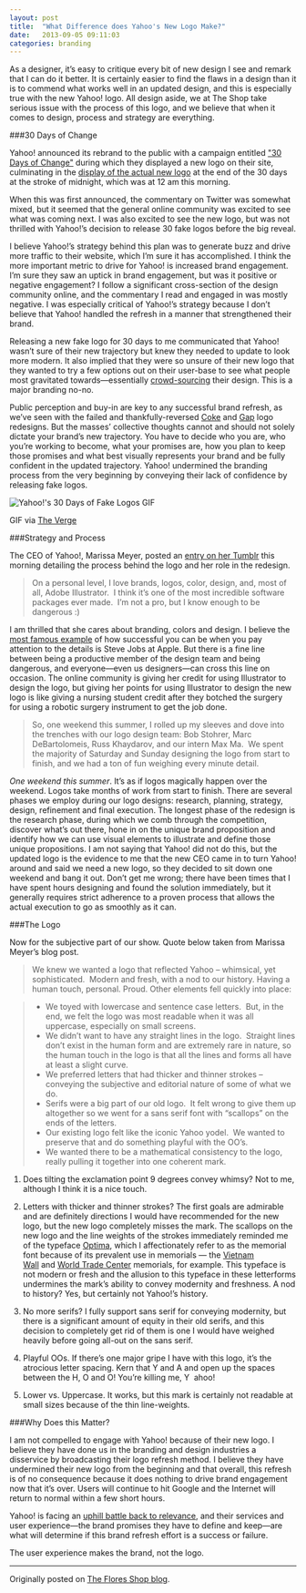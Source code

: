 ```yaml
---
layout: post
title:  "What Difference does Yahoo's New Logo Make?"
date:   2013-09-05 09:11:03
categories: branding
---
```


As a designer, it’s easy to critique every bit of new design I see and remark that I can do it better. It is certainly easier to find the flaws in a design than it is to commend what works well in an updated design, and this is especially true with the new Yahoo! logo. All design aside, we at The Shop take serious issue with the process of this logo, and we believe that when it comes to design, process and strategy are everything.

###30 Days of Change

Yahoo! announced its rebrand to the public with a campaign entitled ["30 Days of Change"](http://www.yahoo.com/dailylogo) during which they displayed a new logo on their site, culminating in the [display of the actual new logo](http://yahoo.tumblr.com/post/60332693287/introducing-our-new-logo) at the end of the 30 days at the stroke of midnight, which was at 12 am this morning.

When this was first announced, the commentary on Twitter was somewhat mixed, but it seemed that the general online community was excited to see what was coming next. I was also excited to see the new logo, but was not thrilled with Yahoo!’s decision to release 30 fake logos before the big reveal.

I believe Yahoo!’s strategy behind this plan was to generate buzz and drive more traffic to their website, which I’m sure it has accomplished. I think the more important metric to drive for Yahoo! is increased brand engagement. I’m sure they saw an uptick in brand engagement, but was it positive or negative engagement? I follow a significant cross-section of the design community online, and the commentary I read and engaged in was mostly negative. I was especially critical of Yahoo!’s strategy because I don’t believe that Yahoo! handled the refresh in a manner that strengthened their brand.

Releasing a new fake logo for 30 days to me communicated that Yahoo! wasn’t sure of their new trajectory but knew they needed to update to look more modern. It also implied that they were so unsure of their new logo that they wanted to try a few options out on their user-base to see what people most gravitated towards—essentially [crowd-sourcing](http://www.aiga.org/whats-the-harm-in-crowdsourcing/) their design. This is a major branding no-no.

Public perception and buy-in are key to any successful brand refresh, as we’ve seen with the failed and thankfully-reversed [Coke](http://en.wikipedia.org/wiki/New_Coke) and [Gap](http://adage.com/article/news/gap-scrap-logo-return-design/146417/) logo redesigns. But the masses’ collective thoughts cannot and should not solely dictate your brand’s new trajectory. You have to decide who you are, who you’re working to become, what your promises are, how you plan to keep those promises and what best visually represents your brand and be fully confident in the updated trajectory. Yahoo! undermined the branding process from the very beginning by conveying their lack of confidence by releasing fake logos.

<img title="Yahoo!'s 30 Days of Fake Logos GIF" alt="Yahoo!'s 30 Days of Fake Logos GIF" src="http://assets.sbnation.com/assets/3162969/yahoo.gif" />

GIF via [The Verge](http://www.theverge.com)

###Strategy and Process

The CEO of Yahoo!, Marissa Meyer, posted an <a href="http://marissamayr.tumblr.com/post/60336044815/geeking-out-on-the-logo" target="_blank">entry on her Tumblr</a> this morning detailing the process behind the logo and her role in the redesign.
>On a personal level, I love brands, logos, color, design, and, most of all, Adobe Illustrator.  I think it’s one of the most incredible software packages ever made.  I’m not a pro, but I know enough to be dangerous :)

I am thrilled that she cares about branding, colors and design. I believe the [most famous example](http://thenextweb.com/apple/2011/10/24/steve-jobs-obsession-with-the-quality-of-the-things-unseen/) of how successful you can be when you pay attention to the details is Steve Jobs at Apple. But there is a fine line between being a productive member of the design team and being dangerous, and everyone—even us designers—can cross this line on occasion. The online community is giving her credit for using Illustrator to design the logo, but giving her points for using Illustrator to design the new logo is like giving a nursing student credit after they botched the surgery for using a robotic surgery instrument to get the job done.

>So, one weekend this summer, I rolled up my sleeves and dove into the trenches with our logo design team: Bob Stohrer, Marc DeBartolomeis, Russ Khaydarov, and our intern Max Ma.  We spent the majority of Saturday and Sunday designing the logo from start to finish, and we had a ton of fun weighing every minute detail.</em>

*One weekend this summer*. It’s as if logos magically happen over the weekend. Logos take months of work from start to finish. There are several phases we employ during our logo designs: research, planning, strategy, design, refinement and final execution. The longest phase of the redesign is the research phase, during which we comb through the competition, discover what’s out there, hone in on the unique brand proposition and identify how we can use visual elements to illustrate and define those unique propositions. I am not saying that Yahoo! did not do this, but the updated logo is the evidence to me that the new CEO came in to turn Yahoo! around and said we need a new logo, so they decided to sit down one weekend and bang it out. Don’t get me wrong; there have been times that I have spent hours designing and found the solution immediately, but it generally requires strict adherence to a proven process that allows the actual execution to go as smoothly as it can.

###The Logo

Now for the subjective part of our show. Quote below taken from Marissa Meyer’s blog post.

>We knew we wanted a logo that reflected Yahoo – whimsical, yet sophisticated.  Modern and fresh, with a nod to our history. Having a human touch, personal. Proud. Other elements fell quickly into place:

> * We toyed with lowercase and sentence case letters.  But, in the end, we felt the logo was most readable when it was all uppercase, especially on small screens.
> * We didn’t want to have any straight lines in the logo.  Straight lines don’t exist in the human form and are extremely rare in nature, so the human touch in the logo is that all the lines and forms all have at least a slight curve.
> * We preferred letters that had thicker and thinner strokes – conveying the subjective and editorial nature of some of what we do.
> * Serifs were a big part of our old logo.  It felt wrong to give them up altogether so we went for a sans serif font with “scallops” on the ends of the letters.
> * Our existing logo felt like the iconic Yahoo yodel.  We wanted to preserve that and do something playful with the OO’s.
> * We wanted there to be a mathematical consistency to the logo, really pulling it together into one coherent mark.

1. Does tilting the exclamation point 9 degrees convey whimsy? Not to me, although I think it is a nice touch.

2. Letters with thicker and thinner strokes? The first goals are admirable and are definitely directions I would have recommended for the new logo, but the new logo completely misses the mark. The scallops on the new logo and the line weights of the strokes immediately reminded me of the typeface [Optima](http://www.myfonts.com/fonts/linotype/optima/), which I affectionately refer to as the memorial font because of its prevalent use in memorials — the [Vietnam Wall](https://www.google.com/search?q=vietnam+wall&amp;client=safari&amp;rls=en&amp;source=lnms&amp;tbm=isch&amp;sa=X&amp;ei=VsYoUuhx86iwBLfRgegM&amp;ved=0CAkQ_AUoAQ&amp;biw=1541&amp;bih=1224) and [World Trade Center](http://landlopers.com/wp-content/uploads/2011/12/South-Pool.jpg) memorials, for example. This typeface is not modern or fresh and the allusion to this typeface in these letterforms undermines the mark’s ability to convey modernity and freshness. A nod to history? Yes, but certainly not Yahoo!’s history.

3. No more serifs? I fully support sans serif for conveying modernity, but there is a significant amount of equity in their old serifs, and this decision to completely get rid of them is one I would have weighed heavily before going all-out on the sans serif.

4. Playful OOs. If there’s one major gripe I have with this logo, it’s the atrocious letter spacing. Kern that Y and A and open up the spaces between the H, O and O! You’re killing me, Y  ahoo!

5. Lower vs. Uppercase. It works, but this mark is certainly not readable at small sizes because of the thin line-weights.

###Why Does this Matter?

I am not compelled to engage with Yahoo! because of their new logo. I believe they have done us in the branding and design industries a disservice by broadcasting their logo refresh method. I believe they have undermined their new logo from the beginning and that overall, this refresh is of no consequence because it does nothing to drive brand engagement now that it’s over. Users will continue to hit Google and the Internet will return to normal within a few short hours.

Yahoo! is facing an [uphill battle back to relevance](http://caitlynmayers.com/blog/yahoos-uphill-journey-back-to-relevance/), and their services and user experience—the brand promises they have to define and keep—are what will determine if this brand refresh effort is a success or failure.

The user experience makes the brand, not the logo.

***

Originally posted on [The Flores Shop blog](http://www.thefloresshop.com/thenews).